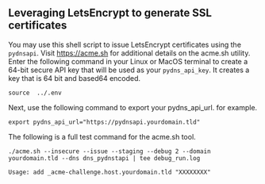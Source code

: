 ## Leveraging LetsEncrypt to generate SSL certificates

You may use this shell script to issue LetsEncrypt certificates using the ```pydnsapi```.
Visit https://acme.sh for additional details on the acme.sh utility.
Enter the following command in your Linux or MacOS terminal to create a 64-bit secure API 
key that will be used as your ```pydns_api_key```. It creates a key that is 64 bit and based64 encoded.
```
source  ../.env
```
Next, use the following command to export your pydns_api_url. for example.

```
export pydns_api_url="https://pydnsapi.yourdomain.tld" 
```

The following is a full test command for the acme.sh tool.

```
./acme.sh --insecure --issue --staging --debug 2 --domain yourdomain.tld --dns dns_pydnstapi | tee debug_run.log
```

```
Usage: add _acme-challenge.host.yourdomain.tld "XXXXXXXX"
```
